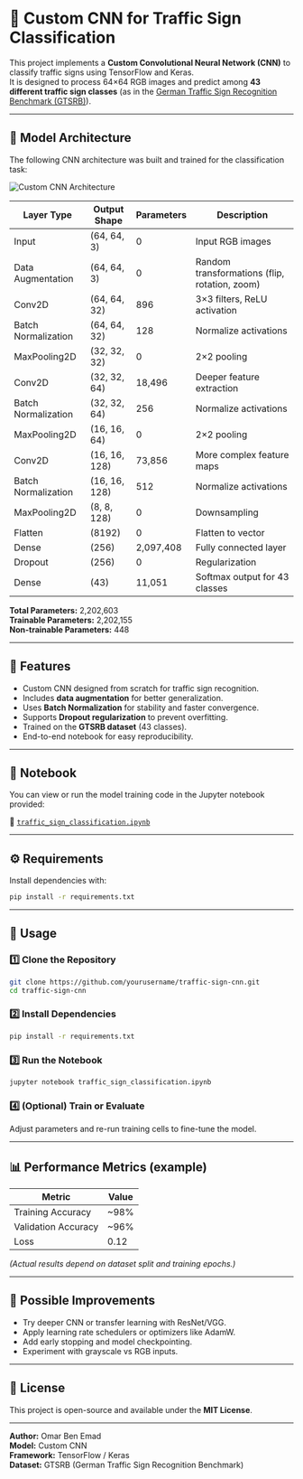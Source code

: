 # 🧠 Custom CNN for Traffic Sign Classification

This project implements a **Custom Convolutional Neural Network (CNN)** to classify traffic signs using TensorFlow and Keras.  
It is designed to process 64×64 RGB images and predict among **43 different traffic sign classes** (as in the [German Traffic Sign Recognition Benchmark (GTSRB)](https://benchmark.ini.rub.de/gtsrb_news.html)).

---

## 🧩 Model Architecture

The following CNN architecture was built and trained for the classification task:

![Custom CNN Architecture](Custom_CNN.png)

| Layer Type | Output Shape | Parameters | Description |
|-------------|--------------|-------------|--------------|
| Input | (64, 64, 3) | 0 | Input RGB images |
| Data Augmentation | (64, 64, 3) | 0 | Random transformations (flip, rotation, zoom) |
| Conv2D | (64, 64, 32) | 896 | 3×3 filters, ReLU activation |
| Batch Normalization | (64, 64, 32) | 128 | Normalize activations |
| MaxPooling2D | (32, 32, 32) | 0 | 2×2 pooling |
| Conv2D | (32, 32, 64) | 18,496 | Deeper feature extraction |
| Batch Normalization | (32, 32, 64) | 256 | Normalize activations |
| MaxPooling2D | (16, 16, 64) | 0 | 2×2 pooling |
| Conv2D | (16, 16, 128) | 73,856 | More complex feature maps |
| Batch Normalization | (16, 16, 128) | 512 | Normalize activations |
| MaxPooling2D | (8, 8, 128) | 0 | Downsampling |
| Flatten | (8192) | 0 | Flatten to vector |
| Dense | (256) | 2,097,408 | Fully connected layer |
| Dropout | (256) | 0 | Regularization |
| Dense | (43) | 11,051 | Softmax output for 43 classes |

**Total Parameters:** 2,202,603  
**Trainable Parameters:** 2,202,155  
**Non-trainable Parameters:** 448

---

## 🚀 Features

- Custom CNN designed from scratch for traffic sign recognition.  
- Includes **data augmentation** for better generalization.  
- Uses **Batch Normalization** for stability and faster convergence.  
- Supports **Dropout regularization** to prevent overfitting.  
- Trained on the **GTSRB dataset** (43 classes).  
- End-to-end notebook for easy reproducibility.

---

## 📘 Notebook

You can view or run the model training code in the Jupyter notebook provided:

📄 [`traffic_sign_classification.ipynb`](traffic_sign_classification.ipynb)

---

## ⚙️ Requirements

Install dependencies with:

```bash
pip install -r requirements.txt
```

---

## 🧾 Usage

### 1️⃣ Clone the Repository

```bash
git clone https://github.com/yourusername/traffic-sign-cnn.git
cd traffic-sign-cnn
```

### 2️⃣ Install Dependencies

```bash
pip install -r requirements.txt
```

### 3️⃣ Run the Notebook

```bash
jupyter notebook traffic_sign_classification.ipynb
```

### 4️⃣ (Optional) Train or Evaluate

Adjust parameters and re-run training cells to fine-tune the model.

---

## 📊 Performance Metrics (example)

| Metric | Value |
|--------|--------|
| Training Accuracy | ~98% |
| Validation Accuracy | ~96% |
| Loss | 0.12 |

*(Actual results depend on dataset split and training epochs.)*

---

## 🧩 Possible Improvements

- Try deeper CNN or transfer learning with ResNet/VGG.  
- Apply learning rate schedulers or optimizers like AdamW.  
- Add early stopping and model checkpointing.  
- Experiment with grayscale vs RGB inputs.

---

## 📜 License

This project is open-source and available under the **MIT License**.

---

**Author:** Omar Ben Emad  
**Model:** Custom CNN  
**Framework:** TensorFlow / Keras  
**Dataset:** GTSRB (German Traffic Sign Recognition Benchmark)
